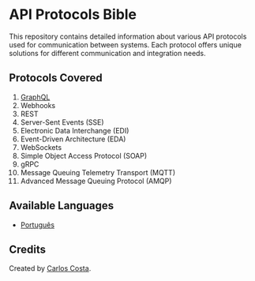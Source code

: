 # API Protocols Bible

This repository contains detailed information about various API protocols used for communication between systems. Each protocol offers unique solutions for different communication and integration needs.

## Protocols Covered

1. [GraphQL](graphql.en.md)
2. Webhooks
3. REST
4. Server-Sent Events (SSE)
5. Electronic Data Interchange (EDI)
6. Event-Driven Architecture (EDA)
7. WebSockets
8. Simple Object Access Protocol (SOAP)
9. gRPC
10. Message Queuing Telemetry Transport (MQTT)
11. Advanced Message Queuing Protocol (AMQP)

## Available Languages

- [Português](README.md)

## Credits

Created by [Carlos Costa](https://www.linkedin.com/in/carlos-costa-0b548675/).
